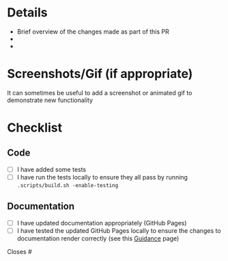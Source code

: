 # Details

- Brief overview of the changes made as part of this PR
-
-

# Screenshots/Gif (if appropriate)

It can sometimes be useful to add a screenshot or animated gif to demonstrate new functionality

# Checklist

## Code
- [ ] I have added some tests
- [ ] I have run the tests locally to ensure they all pass by running `.scripts/build.sh -enable-testing`

## Documentation
- [ ] I have updated documentation appropriately (GitHub Pages)
- [ ] I have tested the updated GitHub Pages locally to ensure the changes to documentation render correctly (see this [Guidance](https://ese-peasy.github.io/PosturePerfection/guidance.html) page)

Closes #
